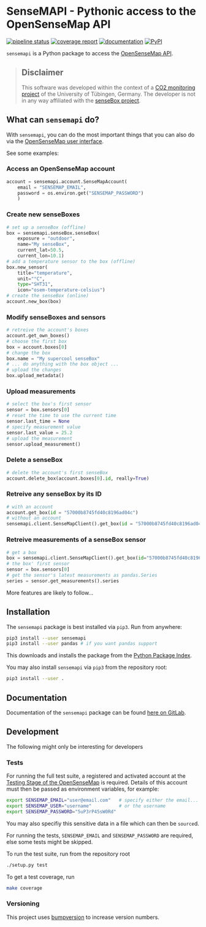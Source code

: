 # SenseMAPI - Pythonic access to the OpenSenseMap API

[![pipeline status](https://gitlab.com/tue-umphy/co2mofetten/software/python3-sensemapi/badges/master/pipeline.svg)](https://gitlab.com/tue-umphy/co2mofetten/software/python3-sensemapi/commits/master) [![coverage report](https://gitlab.com/tue-umphy/co2mofetten/software/python3-sensemapi/badges/master/coverage.svg)](https://tue-umphy.gitlab.io/co2mofetten/software/python3-sensemapi/coverage-report/)
[![documentation](https://img.shields.io/badge/docs-sphinx-brightgreen.svg)](https://tue-umphy.gitlab.io/co2mofetten/software/python3-sensemapi/) [![PyPI](https://badge.fury.io/py/sensemapi.svg)](https://badge.fury.io/py/sensemapi)

`sensemapi` is a Python package to access the [OpenSenseMap
API](https://api.opensensemap.org).

> ## Disclaimer
>
> This software was developed within the context of a
> [CO2 monitoring project](https://gitlab.com/tue-umphy/co2mofetten)
> of the University of Tübingen, Germany. The developer is not in any
> way affiliated with the [senseBox project](https://www.sensebox.de/en/).

## What can `sensemapi` do?

With `sensemapi`, you can do the most important things that you can also do via
the [OpenSenseMap user interface](https://opensensemap.org).

See some examples:

### Access an OpenSenseMap account

```python
account = sensemapi.account.SenseMapAccount(
    email = "SENSEMAP_EMAIL",
    password = os.environ.get("SENSEMAP_PASSWORD")
    )
```

### Create new senseBoxes

```python
# set up a senseBox (offline)
box = sensemapi.senseBox.senseBox(
    exposure = "outdoor",
    name="My senseBox",
    current_lat=50.5,
    current_lon=10.1)
# add a temperature sensor to the box (offline)
box.new_sensor(
    title="temperature",
    unit="°C",
    type="SHT31",
    icon="osem-temperature-celsius")
# create the senseBox (online)
account.new_box(box)
```

### Modify senseBoxes and sensors

```python
# retreive the account's boxes
account.get_own_boxes()
# choose the first box
box = account.boxes[0]
# change the box
box.name = "My supercool senseBox"
# ... do anything with the box object ...
# upload the changes
box.upload_metadata()
```

### Upload measurements

```python
# select the box's first sensor
sensor = box.sensors[0]
# reset the time to use the current time
sensor.last_time = None
# specify measurement value
sensor.last_value = 25.2
# upload the measurement
sensor.upload_measurement()
```

### Delete a senseBox

```python
# delete the account's first senseBox
account.delete_box(account.boxes[0].id, really=True)
```

### Retreive any senseBox by its ID

```python
# with an account
account.get_box(id = "57000b8745fd40c8196ad04c")
# without an account
sensemapi.client.SenseMapClient().get_box(id = "57000b8745fd40c8196ad04c")
```

### Retreive measurements of a senseBox sensor

```python
# get a box
box = sensemapi.client.SenseMapClient().get_box(id="57000b8745fd40c8196ad04c")
# the box' first sensor
sensor = box.sensors[0]
# get the sensor's latest measurements as pandas.Series
series = sensor.get_measurements().series
```

More features are likely to follow...

## Installation

The `sensemapi` package is best installed via `pip3`. Run from anywhere:

```bash
pip3 install --user sensemapi
pip3 install --user pandas # if you want pandas support
```

This downloads and installs the package from the [Python Package
Index](https://pypi.org).

You may also install `sensemapi` via `pip3` from the repository root:

```bash
pip3 install --user .
```

## Documentation

Documentation of the `sensemapi` package can be found [here on
GitLab](https://tue-umphy.gitlab.io/co2mofetten/software/python3-sensemapi/).

## Development

The following might only be interesting for developers

### Tests

For running the full test suite, a registered and activated account at the 
[Testing Stage of the OpenSenseMap](https://testing.opensensemap.org/) is 
required. Details of this account must then be passed as environment
 variables, for example: 

```bash
export SENSEMAP_EMAIL="user@email.com"   # specify either the email...
export SENSEMAP_USER="username"          # or the username
export SENSEMAP_PASSWORD="5uP3rP45sW0Rd"
```

You may also specifiy this sensitive data in a file which can then be
`source`d.

For running the tests, `SENSEMAP_EMAIL` and `SENSEMAP_PASSWORD` are required, 
else some tests might be skipped.

To run the test suite, run from the repository root

```bash
./setup.py test
```

To get a test coverage, run

```bash
make coverage
```

### Versioning

This project uses [bumpversion](https://pypi.org/project/bumpversion/) to
increase version numbers.

